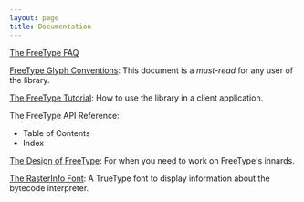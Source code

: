 ```yaml
---
layout: page
title: Documentation
---
```


[The FreeType FAQ](faq)

[FreeType Glyph Conventions](glyphconventions): This document
is a _must-read_ for any user of the library.

[The FreeType Tutorial](tutorial): How to use the library in a
client application.

The FreeType API Reference:

* Table of Contents
* Index

[The Design of FreeType](design_of_freetype2): For when you need to work on
FreeType's innards.

[The RasterInfo Font](rasterinfofont): A TrueType font to
display information about the bytecode interpreter.
